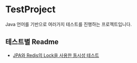 # TestProject
Java 언어를 기반으로 여러가지 테스트를 진행하는 프로젝트입니다.

## 테스트별 Readme
- [JPA와 Redis의 Lock을 사용한 동시성 테스트](https://github.com/MinjiKim-123/testProject/edit/main/TestProject/src/main/java/com/test/sync/SYNC-README.md)

